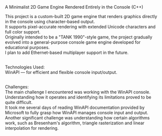 A Minimalist 2D Game Engine Rendered Entirely in the Console (C++)

This project is a custom-built 2D game engine that renders graphics directly in the console using character-based output. <br>
It supports pixel-accurate rendering with extended Unicode characters and full color support. <br>
Originally intended to be a "TANK 1990"-style game, the project gradually evolved into a general-purpose console game engine developed for educational purposes.<br>
I plan to add Ethernet-based multiplayer support in the future.<br><br>

Technologies Used:<br>
    WinAPI — for efficient and flexible console input/output.<br><br>
    
Challenges:<br>
The main challenge I encountered was working with the WinAPI console. Understanding how it operates and identifying its limitations proved to be quite difficult.<br>
It took me several days of reading WinAPI documentation provided by Microsoft to fully grasp how WinAPI manages console input and output.<br>
Another significant challenge was understanding how certain algorithms work, such as Bresenham's algorithm, triangle rasterization and linear interpolation for rendering.<br>
